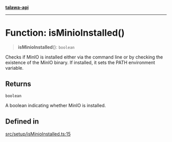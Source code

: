 [**talawa-api**](../../../README.md)

***

# Function: isMinioInstalled()

> **isMinioInstalled**(): `boolean`

Checks if MinIO is installed either via the command line or by checking the existence of the MinIO binary.
If installed, it sets the PATH environment variable.

## Returns

`boolean`

A boolean indicating whether MinIO is installed.

## Defined in

[src/setup/isMinioInstalled.ts:15](https://github.com/Suyash878/talawa-api/blob/f376d03c37e9acd046e7cc983947432c95f74442/src/setup/isMinioInstalled.ts#L15)
